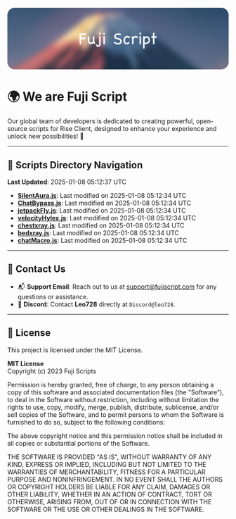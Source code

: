 ![Banner](.github/b.webp)

# 🌍 **We are Fuji Script**

Our global team of developers is dedicated to creating powerful, open-source scripts for Rise Client, designed to enhance your experience and unlock new possibilities! 🌟

---
<!-- SCRIPTS_NAVIGATION_START -->
## 📂 **Scripts Directory Navigation**

**Last Updated**: 2025-01-08 05:12:37 UTC

- **[SilentAura.js](scripts/SilentAura.js)**: Last modified on 2025-01-08 05:12:34 UTC
- **[ChatBypass.js](scripts/ChatBypass.js)**: Last modified on 2025-01-08 05:12:34 UTC
- **[jetpackFly.js](scripts/jetpackFly.js)**: Last modified on 2025-01-08 05:12:34 UTC
- **[velocityHylex.js](scripts/velocityHylex.js)**: Last modified on 2025-01-08 05:12:34 UTC
- **[chestxray.js](scripts/chestxray.js)**: Last modified on 2025-01-08 05:12:34 UTC
- **[bedxray.js](scripts/bedxray.js)**: Last modified on 2025-01-08 05:12:34 UTC
- **[chatMacro.js](scripts/chatMacro.js)**: Last modified on 2025-01-08 05:12:34 UTC

<!-- SCRIPTS_NAVIGATION_END -->

---

## 💬 **Contact Us**  
- 📬 **Support Email**: Reach out to us at [support@fujiscript.com](mailto:support@fujiscript.com) for any questions or assistance.  
- 💬 **Discord**: Contact **Leo728** directly at `Discord@leo728`.

---

## 📜 **License**

This project is licensed under the MIT License.  

**MIT License**  
Copyright (c) 2023 Fuji Scripts  

Permission is hereby granted, free of charge, to any person obtaining a copy of this software and associated documentation files (the "Software"), to deal in the Software without restriction, including without limitation the rights to use, copy, modify, merge, publish, distribute, sublicense, and/or sell copies of the Software, and to permit persons to whom the Software is furnished to do so, subject to the following conditions:  

The above copyright notice and this permission notice shall be included in all copies or substantial portions of the Software.  

THE SOFTWARE IS PROVIDED "AS IS", WITHOUT WARRANTY OF ANY KIND, EXPRESS OR IMPLIED, INCLUDING BUT NOT LIMITED TO THE WARRANTIES OF MERCHANTABILITY, FITNESS FOR A PARTICULAR PURPOSE AND NONINFRINGEMENT. IN NO EVENT SHALL THE AUTHORS OR COPYRIGHT HOLDERS BE LIABLE FOR ANY CLAIM, DAMAGES OR OTHER LIABILITY, WHETHER IN AN ACTION OF CONTRACT, TORT OR OTHERWISE, ARISING FROM, OUT OF OR IN CONNECTION WITH THE SOFTWARE OR THE USE OR OTHER DEALINGS IN THE SOFTWARE.  
